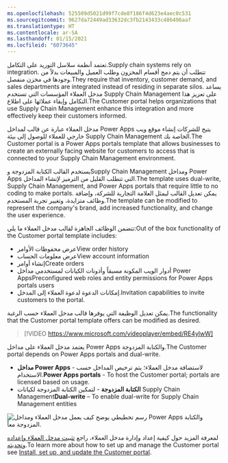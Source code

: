 ```yaml
---
ms.openlocfilehash: 525509d5021d99f7cde8f186f4d623e4aec0c531
ms.sourcegitcommit: 9627da72449ad33632dc3fb2143433c486496aaf
ms.translationtype: HT
ms.contentlocale: ar-SA
ms.lasthandoff: 01/15/2021
ms.locfileid: "6073645"
---
```

<span data-ttu-id="37ad1-101">تعتمد أنظمة سلاسل التوريد على التكامل.</span><span class="sxs-lookup"><span data-stu-id="37ad1-101">Supply chain systems rely on integration.</span></span> <span data-ttu-id="37ad1-102">تتطلب أن يتم دمج أقسام المخزون وطلب العميل والمبيعات بدلاً من وجودها في مخزن منفصل.</span><span class="sxs-lookup"><span data-stu-id="37ad1-102">They require that inventory, customer demand, and sales departments are integrated instead of residing in separate silos.</span></span> <span data-ttu-id="37ad1-103">يساعد مدخل العملاء المؤسسات التي تستخدم Supply Chain Management على تعزيز هذا التكامل وإبقاء عملائها على اطلاع.</span><span class="sxs-lookup"><span data-stu-id="37ad1-103">The Customer portal helps organizations that use Supply Chain Management enhance this integration and more effectively keep their customers informed.</span></span>

<span data-ttu-id="37ad1-104">مدخل العملاء عبارة عن قالب لمداخل Power Apps يتيح للشركات إنشاء موقع ويب خارجي للعملاء للوصول إلى بيئة Supply Chain Management الخاصة بك.</span><span class="sxs-lookup"><span data-stu-id="37ad1-104">The Customer portal is a Power Apps portals template that allows businesses to create an externally facing website for customers to access that is connected to your Supply Chain Management environment.</span></span> 

<span data-ttu-id="37ad1-105">يستخدم القالب الكتابة المزدوجة وSupply Chain Management ومداخل Power Apps التي تتطلب القليل من الترميز لإنشاء المداخل.</span><span class="sxs-lookup"><span data-stu-id="37ad1-105">The template uses dual-write, Supply Chain Management, and Power Apps portals that require little to no coding to make portals.</span></span> <span data-ttu-id="37ad1-106">يمكن تعديل القالب ليمثل العلامة التجارية للشركة، وإضافة وظائف متزايدة، وتغيير تجربة المستخدم.</span><span class="sxs-lookup"><span data-stu-id="37ad1-106">The template can be modified to represent the company's brand, add increased functionality, and change the user experience.</span></span> 

<span data-ttu-id="37ad1-107">تتضمن الوظائف الجاهزة لقالب مدخل العملاء ما يلي:</span><span class="sxs-lookup"><span data-stu-id="37ad1-107">Out of the box functionality of the Customer portal template includes:</span></span>

- <span data-ttu-id="37ad1-108">عرض محفوظات الأوامر</span><span class="sxs-lookup"><span data-stu-id="37ad1-108">View order history</span></span>
- <span data-ttu-id="37ad1-109">عرض معلومات الحساب</span><span class="sxs-lookup"><span data-stu-id="37ad1-109">View account information</span></span>
- <span data-ttu-id="37ad1-110">إنشاء أوامر</span><span class="sxs-lookup"><span data-stu-id="37ad1-110">Create orders</span></span>
- <span data-ttu-id="37ad1-111">أدوار الويب المكونة مسبقاً وأذونات الكيانات لمستخدمي مداخل Power Apps</span><span class="sxs-lookup"><span data-stu-id="37ad1-111">Preconfigured web roles and entity permissions for Power Apps portals users</span></span>
- <span data-ttu-id="37ad1-112">إمكانات الدعوة لدعوة العملاء إلى المدخل.</span><span class="sxs-lookup"><span data-stu-id="37ad1-112">Invitation capabilities to invite customers to the portal.</span></span>

<span data-ttu-id="37ad1-113">يمكن تعديل الوظيفة التي يوفرها قالب مدخل العملاء حسب الرغبة.</span><span class="sxs-lookup"><span data-stu-id="37ad1-113">The functionality that the Customer portal template offers can be modified as desired.</span></span>

 > [!VIDEO https://www.microsoft.com/videoplayer/embed/RE4ylwW]

<span data-ttu-id="37ad1-114">يعتمد مدخل العملاء على مداخل Power Apps والكتابة المزدوجة.</span><span class="sxs-lookup"><span data-stu-id="37ad1-114">The Customer portal depends on Power Apps portals and dual-write.</span></span>

- <span data-ttu-id="37ad1-115">**مداخل Power Apps** - لاستضافة مدخل العملاء؛ يتم ترخيص المداخل حسب الاستخدام.</span><span class="sxs-lookup"><span data-stu-id="37ad1-115">**Power Apps portals** - To host the Customer portal; portals are licensed based on usage.</span></span>
- <span data-ttu-id="37ad1-116">**الكتابة المزدوجة** - لتمكين الكتابة المزدوجة لكيانات Supply Chain Management</span><span class="sxs-lookup"><span data-stu-id="37ad1-116">**Dual-write** – To enable dual-write for Supply Chain Management entities</span></span>

![رسم تخطيطي يوضح كيف يعمل مدخل العملاء ومداخل Power Apps والكتابة المزدوجة معاً.](../media/customer-portal-c.png)

<span data-ttu-id="37ad1-118">لمعرفة المزيد حول كيفية إعداد وإدارة مدخل العملاء، راجع [تثبيت مدخل العملاء وإعداده وتحديثه‬](https://docs.microsoft.com/dynamics365/supply-chain/sales-marketing/customer-portal-setup/?azure-portal=true).</span><span class="sxs-lookup"><span data-stu-id="37ad1-118">To learn more about how to set up and manage the Customer portal see [Install, set up, and update the Customer portal](https://docs.microsoft.com/dynamics365/supply-chain/sales-marketing/customer-portal-setup/?azure-portal=true).</span></span>